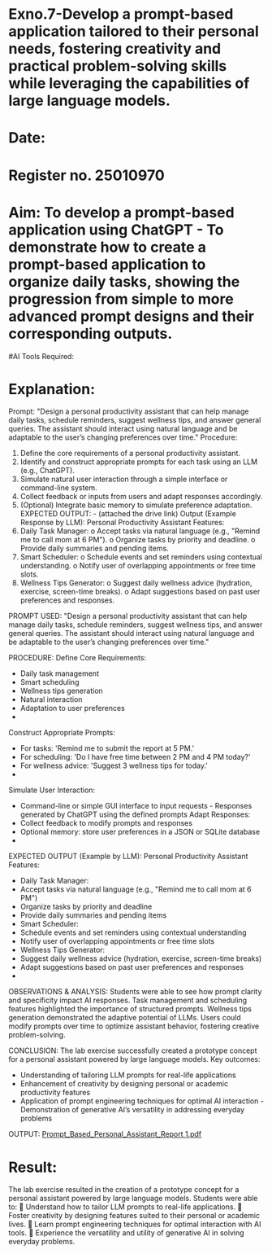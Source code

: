 # Exno.7-Develop a prompt-based application tailored to their personal needs, fostering creativity and practical problem-solving skills while leveraging the capabilities of large language models.

# Date:
# Register no. 25010970
# Aim: To develop a prompt-based application using ChatGPT - To demonstrate how to create a prompt-based application to organize daily tasks, showing the progression from simple to more advanced prompt designs and their corresponding outputs.

#AI Tools Required: 


# Explanation: 
Prompt:
"Design a personal productivity assistant that can help manage daily tasks, schedule reminders, suggest wellness tips, and answer general queries. The assistant should interact using natural language and be adaptable to the user’s changing preferences over time."
Procedure:
1. Define the core requirements of a personal productivity assistant.
2. Identify and construct appropriate prompts for each task using an LLM (e.g., ChatGPT).
3. Simulate natural user interaction through a simple interface or command-line system.
4. Collect feedback or inputs from users and adapt responses accordingly.
5. (Optional) Integrate basic memory to simulate preference adaptation.
EXPECTED OUTPUT: - (attached the drive link)
Output (Example Response by LLM):
Personal Productivity Assistant Features:
1. Daily Task Manager:
o Accept tasks via natural language (e.g., "Remind me to call mom at 6 PM").
o Organize tasks by priority and deadline.
o Provide daily summaries and pending items.
2. Smart Scheduler:
o Schedule events and set reminders using contextual understanding.
o Notify user of overlapping appointments or free time slots.
3. Wellness Tips Generator:
o Suggest daily wellness advice (hydration, exercise, screen-time breaks).
o Adapt suggestions based on past user preferences and responses.

PROMPT USED:
"Design a personal productivity assistant that can help manage daily tasks, schedule
reminders, suggest wellness tips, and answer general queries. The assistant should
interact using natural language and be adaptable to the user’s changing preferences
over time."

PROCEDURE:
Define Core Requirements:
- Daily task management
- Smart scheduling
- Wellness tips generation
- Natural interaction
- Adaptation to user preferences
- 
Construct Appropriate Prompts:
- For tasks: 'Remind me to submit the report at 5 PM.'
- For scheduling: 'Do I have free time between 2 PM and 4 PM today?'
- For wellness advice: 'Suggest 3 wellness tips for today.'
- 
Simulate User Interaction:
- Command-line or simple GUI interface to input requests - Responses generated by
ChatGPT using the defined prompts
Adapt Responses:
- Collect feedback to modify prompts and responses
- Optional memory: store user preferences in a JSON or SQLite database
- 
EXPECTED OUTPUT (Example by LLM):
Personal Productivity Assistant Features:
- Daily Task Manager:
- Accept tasks via natural language (e.g., "Remind me to call mom at 6 PM")
- Organize tasks by priority and deadline
- Provide daily summaries and pending items
- Smart Scheduler:
- Schedule events and set reminders using contextual understanding
- Notify user of overlapping appointments or free time slots
- Wellness Tips Generator:
- Suggest daily wellness advice (hydration, exercise, screen-time breaks)
- Adapt suggestions based on past user preferences and responses
- 
OBSERVATIONS & ANALYSIS:
Students were able to see how prompt clarity and specificity impact AI responses.
Task management and scheduling features highlighted the importance of structured
prompts.
Wellness tips generation demonstrated the adaptive potential of LLMs. Users
could modify prompts over time to optimize assistant behavior, fostering
creative problem-solving.

CONCLUSION:
The lab exercise successfully created a prototype concept for a personal assistant
powered by large language models. Key outcomes:
- Understanding of tailoring LLM prompts for real-life applications
- Enhancement of creativity by designing personal or academic productivity features
- Application of prompt engineering techniques for optimal AI interaction -
Demonstration of generative AI’s versatility in addressing everyday problems 


OUTPUT:
[Prompt_Based_Personal_Assistant_Report 1.pdf](https://github.com/user-attachments/files/23024658/Prompt_Based_Personal_Assistant_Report.1.pdf)

# Result: 
The lab exercise resulted in the creation of a prototype concept for a personal assistant powered by large language models. Students were able to:
 Understand how to tailor LLM prompts to real-life applications.
 Foster creativity by designing features suited to their personal or academic lives.
 Learn prompt engineering techniques for optimal interaction with AI tools.
 Experience the versatility and utility of generative AI in solving everyday problems.
